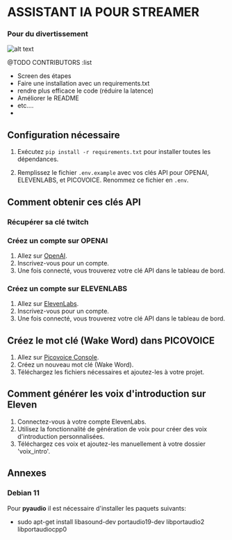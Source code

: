 # ASSISTANT IA POUR STREAMER
### Pour du divertissement
![alt text](https://raw.githubusercontent.com/anisayari/AIAssitantStreamer/main/assets/topic.png)

@TODO CONTRIBUTORS :list 
- Screen des étapes
- Faire une installation avec un requirements.txt
- rendre plus efficace le code (réduire la latence)
- Améliorer le README
- etc....
- 
## Configuration nécessaire

1. Exécutez `pip install -r requirements.txt` pour installer toutes les dépendances.

2. Remplissez le fichier `.env.example` avec vos clés API pour OPENAI, ELEVENLABS, et PICOVOICE. Renommez ce fichier en `.env`.

## Comment obtenir ces clés API

### Récupérer sa clé twitch



### Créez un compte sur OPENAI

1. Allez sur [OpenAI](https://www.openai.com/).
2. Inscrivez-vous pour un compte.
3. Une fois connecté, vous trouverez votre clé API dans le tableau de bord.

### Créez un compte sur ELEVENLABS

1. Allez sur [ElevenLabs](https://beta.elevenlabs.io/).
2. Inscrivez-vous pour un compte.
3. Une fois connecté, vous trouverez votre clé API dans le tableau de bord.

## Créez le mot clé (Wake Word) dans PICOVOICE

1. Allez sur [Picovoice Console](https://console.picovoice.ai/).
2. Créez un nouveau mot clé (Wake Word).
3. Téléchargez les fichiers nécessaires et ajoutez-les à votre projet.

## Comment générer les voix d'introduction sur Eleven

1. Connectez-vous à votre compte ElevenLabs.
2. Utilisez la fonctionnalité de génération de voix pour créer des voix d'introduction personnalisées.
3. Téléchargez ces voix et ajoutez-les manuellement à votre dossier 'voix_intro'.

## Annexes

### Debian 11

Pour **pyaudio** il est nécessaire d'installer les paquets suivants:

* sudo apt-get install libasound-dev portaudio19-dev libportaudio2 libportaudiocpp0
